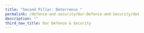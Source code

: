 ```yaml
---
title: "Second Pillar: Deterrence "
permalink: /defence-and-security/Our-Defence-and-Security/det
description: ""
third_nav_title: Our Defence & Security
---
```


